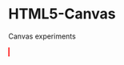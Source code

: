 # HTML5-Canvas
Canvas experiments

<html>
<head>

</head>
<div id="canvasdiv" style="width: 100%; height: 100%; overflow: hidden;">
    <canvas id="canvas" width="10000" height="900" style="border:1px solid red"></canvas>
</div>
<script>
var width  = 10000;
var height = 900;

var canvas = document.getElementById("canvas");
var context = canvas.getContext('2d');

for (var i = 0; i < 100; i++) {
    
    var x = Math.random() * canvas.width;
    var y = Math.random() * canvas.height;
    
    context.moveTo(x,y);
    context.beginPath();
    context.arc(Math.random() * width, Math.random() * height, 20.0, 0, 2 * Math.PI, false);
    context.stroke();
} 

var t0 = window.performance.now();
setInterval(function(){
    canvas.style.marginLeft = -(window.performance.now() - t0)/15 + "px";
}, 15);

</script>
</html>
